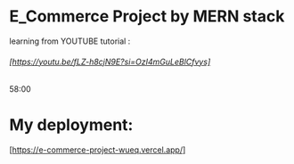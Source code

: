 # E_Commerce Project by MERN stack
 learning from YOUTUBE tutorial :

 ###### [https://youtu.be/fLZ-h8cjN9E?si=OzI4mGuLeBlCfvys]

58:00

# My deployment: 
[https://e-commerce-project-wueq.vercel.app/]
